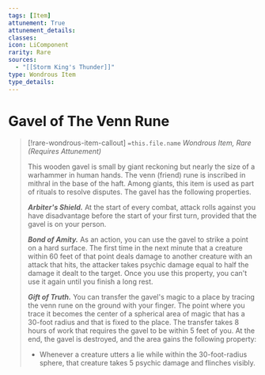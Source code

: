 ```yaml
---
tags: [Item]
attunement: True
attunement_details: 
classes: 
icon: LiComponent
rarity: Rare
sources:
  - "[[Storm King's Thunder]]"
type: Wondrous Item
type_details: 
---
```

# Gavel of The Venn Rune
>[!rare-wondrous-item-callout] `=this.file.name`
>*Wondrous Item, Rare (Requires Attunement)*
>
>This wooden gavel is small by giant reckoning but nearly the size of a warhammer in human hands. The venn (friend) rune is inscribed in mithral in the base of the haft. Among giants, this item is used as part of rituals to resolve disputes. The gavel has the following properties.
>
>***Arbiter's Shield.*** At the start of every combat, attack rolls against you have disadvantage before the start of your first turn, provided that the gavel is on your person.
>
>***Bond of Amity.*** As an action, you can use the gavel to strike a point on a hard surface. The first time in the next minute that a creature within 60 feet of that point deals damage to another creature with an attack that hits, the attacker takes psychic damage equal to half the damage it dealt to the target. Once you use this property, you can't use it again until you finish a long rest.
>
>***Gift of Truth.*** You can transfer the gavel's magic to a place by tracing the venn rune on the ground with your finger. The point where you trace it becomes the center of a spherical area of magic that has a 30-foot radius and that is fixed to the place. The transfer takes 8 hours of work that requires the gavel to be within 5 feet of you. At the end, the gavel is destroyed, and the area gains the following property:
>
>* Whenever a creature utters a lie while within the 30-foot-radius sphere, that creature takes 5 psychic damage and flinches visibly.
>
>
